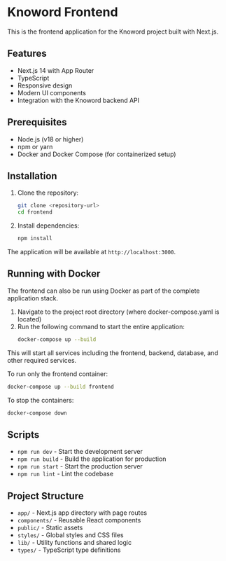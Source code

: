 # Knoword Frontend

This is the frontend application for the Knoword project built with Next.js.

## Features

- Next.js 14 with App Router
- TypeScript
- Responsive design
- Modern UI components
- Integration with the Knoword backend API

## Prerequisites

- Node.js (v18 or higher)
- npm or yarn
- Docker and Docker Compose (for containerized setup)

## Installation

1. Clone the repository:

   ```bash
   git clone <repository-url>
   cd frontend
   ```

2. Install dependencies:
   ```bash
   npm install
   ```

The application will be available at `http://localhost:3000`.

## Running with Docker

The frontend can also be run using Docker as part of the complete application stack.

1. Navigate to the project root directory (where docker-compose.yaml is located)
2. Run the following command to start the entire application:
   ```bash
   docker-compose up --build
   ```

This will start all services including the frontend, backend, database, and other required services.

To run only the frontend container:

```bash
docker-compose up --build frontend
```

To stop the containers:

```bash
docker-compose down
```

## Scripts

- `npm run dev` - Start the development server
- `npm run build` - Build the application for production
- `npm run start` - Start the production server
- `npm run lint` - Lint the codebase

## Project Structure

- `app/` - Next.js app directory with page routes
- `components/` - Reusable React components
- `public/` - Static assets
- `styles/` - Global styles and CSS files
- `lib/` - Utility functions and shared logic
- `types/` - TypeScript type definitions
